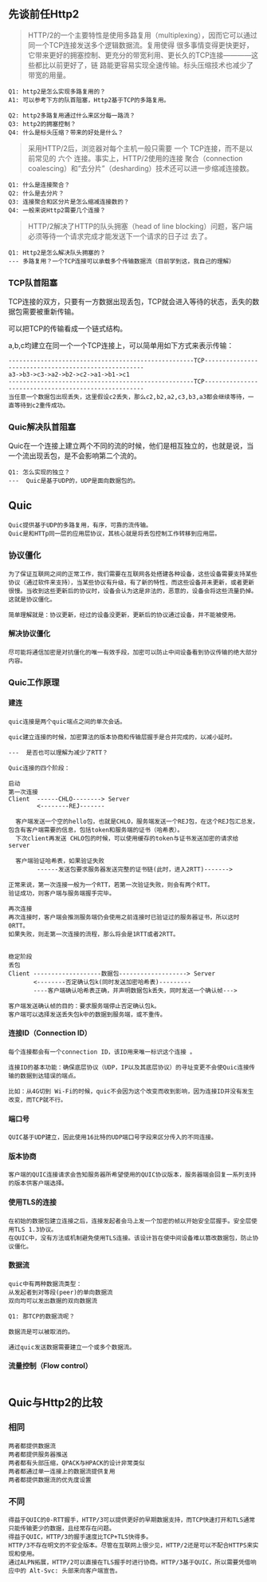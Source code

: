 ## 先谈前任Http2

>HTTP/2的一个主要特性是使用多路复用（multiplexing），因而它可以通过同一个TCP连接发送多个逻辑数据流。复用使得
很多事情变得更快更好，它带来更好的拥塞控制、更充分的带宽利用、更长久的TCP连接————这些都比以前更好了，链
路能更容易实现全速传输。标头压缩技术也减少了带宽的用量。

```
Q1: http2是怎么实现多路复用的？
A1: 可以参考下方的队首阻塞，Http2基于TCP的多路复用。

Q2: http2多路复用通过什么来区分每一路流？
Q3: http2的拥塞控制？
Q4: 什么是标头压缩？带来的好处是什么？
```

>采用HTTP/2后，浏览器对每个主机一般只需要 一个 TCP连接，而不是以前常见的 六个 连接。事实上，HTTP/2使用的连接
聚合（connection coalescing）和“去分片”（desharding）技术还可以进一步缩减连接数。

```
Q1: 什么是连接聚合？
Q2: 什么是去分片？
Q3: 连接聚合和区分片是怎么缩减连接数的？
Q4: 一般来说Http2需要几个连接？

```

>HTTP/2解决了HTTP的队头拥塞（head of line blocking）问题，客户端必须等待一个请求完成才能发送下一个请求的日子过
去了。

```
Q1: Http2是怎么解决队头拥塞的？
--- 多路复用？一个TCP连接可以承载多个传输数据流（目前学到这，我自己的理解）
```

### TCP队首阻塞
TCP连接的双方，只要有一方数据出现丢包，TCP就会进入等待的状态，丢失的数据包需要被重新传输。

可以把TCP的传输看成一个链式结构。

a,b,c均建立在同一个一个TCP连接上，可以简单用如下方式来表示传输：

```
----------------------------------------------------TCP-----------------------------------------------------
a3->b3->c3->a2->b2->c2->a1->b1->c1
----------------------------------------------------TCP-----------------------------------------------------
当任意一个数据包出现丢失，这里假设c2丢失，那么c2,b2,a2,c3,b3,a3都会继续等待，一直等待到c2重传成功。
```

### Quic解决队首阻塞
Quic在一个连接上建立两个不同的流的时候，他们是相互独立的，也就是说，当一个流出现丢包，是不会影响第二个流的。

```
Q1: 怎么实现的独立？
---  Quic是基于UDP的，UDP是面向数据包的。
```

## Quic
```
Quic提供基于UDP的多路复用，有序，可靠的流传输。
Quic是和HTTp同一层的应用层协议，其核心就是将丢包控制工作转移到应用层。
```

### 协议僵化
```
为了保证互联网之间的正常工作，我们需要在互联网各处搭建各种设备，这些设备需要支持某些协议（通过软件来支持），当某些协议有升级，有了新的特性，而这些设备并未更新，或者更新很慢。当收到这些更新后的协议时，设备会认为这是非法的，恶意的，设备会将这些流量扔掉。这就是协议僵化。

简单理解就是：协议更新，经过的设备没更新，更新后的协议通过设备，并不能被使用。
```

#### 解决协议僵化
```
尽可能将通信加密是对抗僵化的唯一有效手段，加密可以防止中间设备看到协议传输的绝大部分内容。
```

### Quic工作原理
#### 建连
```
quic连接是两个quic端点之间的单次会话。

quic建立连接的时候，加密算法的版本协商和传输层握手是合并完成的，以减小延时。

---  是否也可以理解为减少了RTT？

Quic连接的四个阶段：

启动
第一次连接
Client  ------CHLO--------> Server
        <--------REJ-------
       
  客户端发送一个空的hello包，也就是CHLO，服务端发送一个REJ包，在这个REJ包汇总发，包含有客户端需要的信息，包括token和服务端的证书（哈希表）。
  下次client再发送 CHLO包的时候，可以使用缓存的token与证书发送加密的请求给server
  
  客户端验证哈希表，如果验证失败
        ------发送包要求服务器发送完整的证书链(此时，进入2RTT)-------> 
       
正常来说，第一次连接一般为一个RTT，若第一次验证失败，则会有两个RTT。
验证成功，则客户端与服务端握手完毕。

再次连接
再次连接时，客户端会推测服务端仍会使用之前连接时已验证过的服务器证书，所以这时0RTT。
如果失败，则走第一次连接的流程，那么将会是1RTT或者2RTT。


稳定阶段
丢包
Client -------------------数据包-------------------> Server
       <--------否定确认包k(同时发送加密哈希表)--------- 
       ----客户端确认哈希表正确，并声明数据包k丢失，同时发送一个确认帧--->

客户端发送确认帧的目的：要求服务端停止否定确认包k。
客户端可以选择发送丢失包k中的数据到服务端，或不重传。
```

#### 连接ID（Connection ID）
```
每个连接都会有一个connection ID，该ID用来唯一标识这个连接 。

连接ID的基本功能：确保底层协议（UDP，IP以及其底层协议）的寻址变更不会使Quic连接传输的数据到达错误的端点。

比如：从4G切到 Wi-Fi的时候，quic不会因为这个改变而收到影响，因为连接ID并没有发生改变，而TCP就不行。
```

#### 端口号
```
QUIC基于UDP建立，因此使用16比特的UDP端口号字段来区分传入的不同连接。
```

#### 版本协商
```
客户端的QUIC连接请求会告知服务器所希望使用的QUIC协议版本，服务器端会回复一系列支持的版本供客户端选择。
```

#### 使用TLS的连接
```
在初始的数据包建立连接之后，连接发起者会马上发一个加密的帧以开始安全层握手。安全层使用TLS 1.3协议。
在QUIC中，没有方法或机制避免使用TLS连接。该设计旨在使中间设备难以篡改数据包，防止协议僵化。
```

#### 数据流
```
quic中有两种数据流类型：
从发起者到对等段(peer)的单向数据流
双向均可以发出数据的双向数据流

Q1: 那TCP的数据流呢？

数据流是可以被取消的。

通过quic发送数据需要建立一个或多个数据流。
```

#### 流量控制（Flow control）
```

```

## Quic与Http2的比较
### 相同
```
两者都提供数据流
两者都提供服务器推送
两者都有头部压缩，QPACK与HPACK的设计非常类似
两者都通过单一连接上的数据流提供复用
两者都提供数据流的优先度设置
```

### 不同
```
得益于QUIC的0-RTT握手，HTTP/3可以提供更好的早期数据支持，而TCP快速打开和TLS通常只能传输更少的数据，且经常存在问题。
得益于QUIC，HTTP/3的握手速度比TCP+TLS快得多。
HTTP/3不存在明文的不安全版本。尽管在互联网上很少见，HTTP/2还是可以不配合HTTPS来实现和使用。
通过ALPN拓展，HTTP/2可以直接在TLS握手时进行协商。HTTP/3基于QUIC，所以需要凭借响应中的 Alt-Svc: 头部来向客户端宣告。
```
